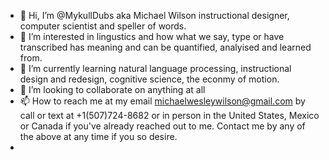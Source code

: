 - 👋 Hi, I’m @MykullDubs aka Michael Wilson instructional designer, computer scientist and speller of words.
- 👀 I’m interested in lingustics and how what we say, type or have transcribed has meaning and can be quantified, analyised and learned from.
- 🌱 I’m currently learning natural language processing, instructional design and redesign, cognitive science, the econmy of motion.
- 💞️ I’m looking to collaborate on anything at all
- 📫 How to reach me at my email michaelwesleywilson@gmail.com by call or text at  +1(507)724-8682 or in person in the United States, Mexico or Canada if you've already reached out to me. Contact me by any of the above at any time if you so desire.
- 

<!---
MykullDubs/MykullDubs is a ✨ special ✨ repository because its `README.md` (this file) appears on your GitHub profile.
You can click the Preview link to take a look at your changes.
--->

